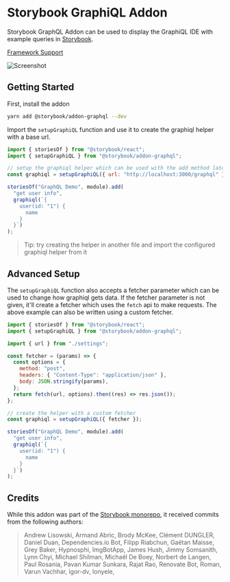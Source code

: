 # Storybook GraphiQL Addon

Storybook GraphQL Addon can be used to display the GraphiQL IDE with example queries in [Storybook](https://storybook.js.org).

[Framework Support](https://storybook.js.org/docs/react/api/frameworks-feature-support)

![Screenshot](https://raw.githubusercontent.com/storybookjs/storybook/HEAD/addons/graphql/docs/screenshot.png)

## Getting Started

First, install the addon

```sh
yarn add @storybook/addon-graphql --dev
```

Import the `setupGraphiQL` function and use it to create the graphiql helper with a base url.

```js
import { storiesOf } from "@storybook/react";
import { setupGraphiQL } from "@storybook/addon-graphql";

// setup the graphiql helper which can be used with the add method later
const graphiql = setupGraphiQL({ url: "http://localhost:3000/graphql" });

storiesOf("GraphQL Demo", module).add(
  "get user info",
  graphiql(`{
    user(id: "1") {
      name
    }
  }`)
);
```

> Tip: try creating the helper in another file and import the configured graphiql helper from it

## Advanced Setup

The `setupGraphiQL` function also accepts a fetcher parameter which can be used to change how graphiql gets data. If the fetcher parameter is not given, it'll create a fetcher which uses the `fetch` api to make requests. The above example can also be written using a custom fetcher.

```js
import { storiesOf } from "@storybook/react";
import { setupGraphiQL } from "@storybook/addon-graphql";

import { url } from "./settings";

const fetcher = (params) => {
  const options = {
    method: "post",
    headers: { "Content-Type": "application/json" },
    body: JSON.stringify(params),
  };
  return fetch(url, options).then((res) => res.json());
};

// create the helper with a custom fetcher
const graphiql = setupGraphiQL({ fetcher });

storiesOf("GraphQL Demo", module).add(
  "get user info",
  graphiql(`{
    user(id: "1") {
      name
    }
  }`)
);
```

## Credits

While this addon was part of the [Storybook monorepo](https://github.com/storybookjs/storybook), it received commits from the following authors:

> Andrew Lisowski,
> Armand Abric,
> Brody McKee,
> Clément DUNGLER,
> Daniel Duan,
> Dependencies.io Bot,
> Filipp Riabchun,
> Gaëtan Maisse,
> Grey Baker,
> Hypnosphi,
> ImgBotApp,
> James Hush,
> Jimmy Somsanith,
> Lynn Chyi,
> Michael Shilman,
> Michaël De Boey,
> Norbert de Langen,
> Paul Rosania,
> Pavan Kumar Sunkara,
> Rajat Rao,
> Renovate Bot,
> Roman,
> Varun Vachhar,
> igor-dv,
> lonyele,
